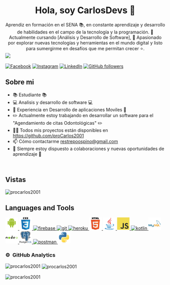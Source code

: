 <div align="center">
<h1 align="center">Hola, soy CarlosDevs</a> 👋</h1>
<h5"center">Aprendiz en formación en el SENA 📚, en constante aprendizaje y desarrollo de habilidades en el campo de la tecnología y la programación. 🚀 Actualmente cursando [Análisis y Desarrollo de Software], 🌱 Apasionado por explorar nuevas tecnologías y herramientas en el mundo digital y listo para sumergirme en desafíos que me permitan crecer ⭐️.</h5>
</div>
<img src=https://i.postimg.cc/qqpTWBJK/7.png)](https://postimg.cc/2b9MZDBj>

[![Facebook](https://img.shields.io/badge/Facebook-Online-green?style=social&logo=Facebook&label=Facebook&labelColor=green&color=white)](https://www.facebook.com/profile.php?id=100009397351239&locale=es_LA)
[![Instagram](https://img.shields.io/badge/Instagram-Online-green?style=social&logo=Instagram&label=Instagram&labelColor=green&color=white)](https://instagram.com/restrepo_ospino?igshid=OGQ5ZDc2ODk2ZA==)
[![LinkedIn](https://img.shields.io/badge/LinkedIn-Online-green?style=social&logo=LinkedIn&label=LinkedIn)](https://www.linkedin.com/in/carlos-manuel-restrepo-ospino-005b96266/)
[![GitHub followers](https://img.shields.io/github/followers/proCarlos2001?label=GitHub&style=social)](https://github.com/proCarlos2001)

## Sobre mi

- 📚 Estudiante 📚
- 💻 Analisis y desarrollo de software 💻
- 🚀 Experiencia en Desarrollo de aplicaciones Moviles 🚀
- ✏️ Actualmente estoy trabajando en desarrollar un software para el "Agendamiento de citas Odontológicas" ✏️
- 👨‍💻 Todos mis proyectos están disponibles en https://github.com/proCarlos2001
- 📫 Cómo contactarme restrepoospino@gmail.com
- 🤝 Siempre estoy dispuesto a colaboraciones y nuevas oportunidades de aprendizaje 🤝
<br>

## Vistas

<p align="left"> <img src="https://komarev.com/ghpvc/?username=procarlos2001&label=Profile%20views&color=0e75b6&style=flat" alt="procarlos2001" /> </p>

## Languages and Tools

<p align="left"> <a href="https://developer.android.com" target="_blank" rel="noreferrer"> <img src="https://raw.githubusercontent.com/devicons/devicon/master/icons/android/android-original-wordmark.svg" alt="android" width="40" height="40"/> </a> <a href="https://www.w3schools.com/css/" target="_blank" rel="noreferrer"> <img src="https://raw.githubusercontent.com/devicons/devicon/master/icons/css3/css3-original-wordmark.svg" alt="css3" width="40" height="40"/> </a> <a href="https://firebase.google.com/" target="_blank" rel="noreferrer"> <img src="https://www.vectorlogo.zone/logos/firebase/firebase-icon.svg" alt="firebase" width="40" height="40"/> </a> <a href="https://git-scm.com/" target="_blank" rel="noreferrer"> <img src="https://www.vectorlogo.zone/logos/git-scm/git-scm-icon.svg" alt="git" width="40" height="40"/> </a> <a href="https://heroku.com" target="_blank" rel="noreferrer"> <img src="https://www.vectorlogo.zone/logos/heroku/heroku-icon.svg" alt="heroku" width="40" height="40"/> </a> <a href="https://www.w3.org/html/" target="_blank" rel="noreferrer"> <img src="https://raw.githubusercontent.com/devicons/devicon/master/icons/html5/html5-original-wordmark.svg" alt="html5" width="40" height="40"/> </a> <a href="https://www.java.com" target="_blank" rel="noreferrer"> <img src="https://raw.githubusercontent.com/devicons/devicon/master/icons/java/java-original.svg" alt="java" width="40" height="40"/> </a> <a href="https://developer.mozilla.org/en-US/docs/Web/JavaScript" target="_blank" rel="noreferrer"> <img src="https://raw.githubusercontent.com/devicons/devicon/master/icons/javascript/javascript-original.svg" alt="javascript" width="40" height="40"/> </a> <a href="https://kotlinlang.org" target="_blank" rel="noreferrer"> <img src="https://www.vectorlogo.zone/logos/kotlinlang/kotlinlang-icon.svg" alt="kotlin" width="40" height="40"/> </a> <a href="https://www.mysql.com/" target="_blank" rel="noreferrer"> <img src="https://raw.githubusercontent.com/devicons/devicon/master/icons/mysql/mysql-original-wordmark.svg" alt="mysql" width="40" height="40"/> </a> <a href="https://nodejs.org" target="_blank" rel="noreferrer"> <img src="https://raw.githubusercontent.com/devicons/devicon/master/icons/nodejs/nodejs-original-wordmark.svg" alt="nodejs" width="40" height="40"/> </a> <a href="https://www.postgresql.org" target="_blank" rel="noreferrer"> <img src="https://raw.githubusercontent.com/devicons/devicon/master/icons/postgresql/postgresql-original-wordmark.svg" alt="postgresql" width="40" height="40"/> </a> <a href="https://postman.com" target="_blank" rel="noreferrer"> <img src="https://www.vectorlogo.zone/logos/getpostman/getpostman-icon.svg" alt="postman" width="40" height="40"/> </a> <a href="https://www.python.org" target="_blank" rel="noreferrer"> <img src="https://raw.githubusercontent.com/devicons/devicon/master/icons/python/python-original.svg" alt="python" width="40" height="40"/> </a> </p>

### ⚙️ &nbsp;GitHub Analytics

<p><img align="left" src="https://github-readme-stats.vercel.app/api/top-langs?username=procarlos2001&show_icons=true&locale=en&layout=compact" alt="procarlos2001" /></p>

<p>&nbsp;<img align="center" src="https://github-readme-stats.vercel.app/api?username=procarlos2001&show_icons=true&locale=en" alt="procarlos2001" /></p>

<p><img align="center" src="https://github-readme-streak-stats.herokuapp.com/?user=procarlos2001&" alt="procarlos2001" /></p>
